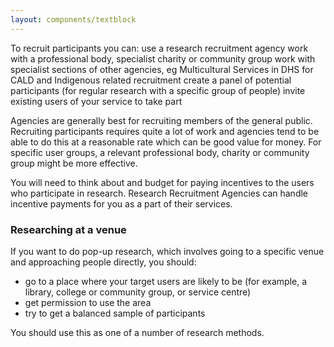 ```yaml
---
layout: components/textblock
---
```


To recruit participants you can:
use a research recruitment agency
work with a professional body, specialist charity or community group
work with specialist sections of other agencies, eg Multicultural Services in DHS for CALD and Indigenous related recruitment
create a panel of potential participants (for regular research with a specific group of people)
invite existing users of your service to take part
 
Agencies are generally best for recruiting members of the general public. Recruiting participants requires quite a lot of work and agencies tend to be able to do this at a reasonable rate which can be good value for money. For specific user groups, a relevant professional body, charity or community group might be more effective. 
 
 
You will need to think about and budget for paying incentives to the users who participate in research. Research Recruitment Agencies can handle incentive payments for you as a part of their services.

### Researching at a venue
If you want to do pop-up research, which involves going to a specific venue and approaching people directly, you should:
- go to a place where your target users are likely to be (for example, a library, college or community group, or service centre)
- get permission to use the area
- try to get a balanced sample of participants
 
You should use this as one of a number of research methods.
